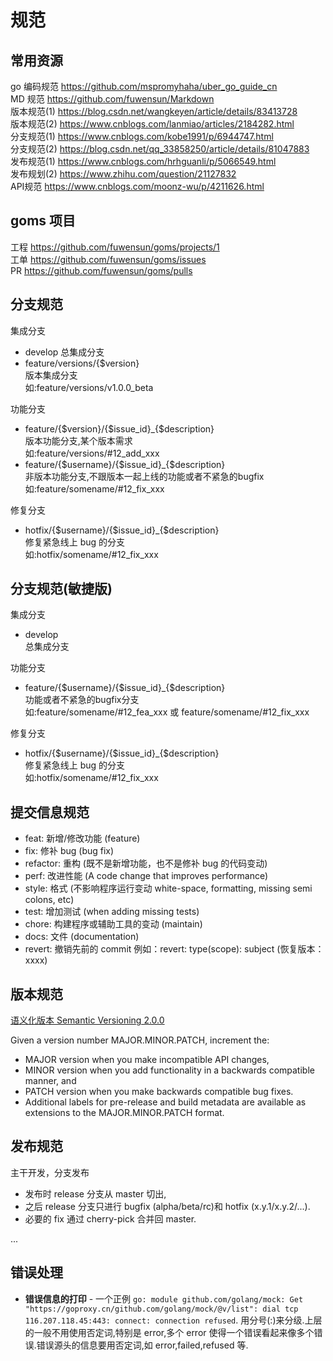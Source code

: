 # 规范

## 常用资源

go 编码规范 https://github.com/mspromyhaha/uber_go_guide_cn  
MD 规范 https://github.com/fuwensun/Markdown  
版本规范(1) https://blog.csdn.net/wangkeyen/article/details/83413728  
版本规范(2) https://www.cnblogs.com/lanmiao/articles/2184282.html  
分支规范(1)  https://www.cnblogs.com/kobe1991/p/6944747.html  
分支规范(2)  https://blog.csdn.net/qq_33858250/article/details/81047883  
发布规范(1)  https://www.cnblogs.com/hrhguanli/p/5066549.html  
发布规划(2)  https://www.zhihu.com/question/21127832  
API规范  https://www.cnblogs.com/moonz-wu/p/4211626.html  

## goms 项目

工程 https://github.com/fuwensun/goms/projects/1  
工单 https://github.com/fuwensun/goms/issues  
PR   https://github.com/fuwensun/goms/pulls  

## 分支规范

集成分支  

- develop
  总集成分支  
- feature/versions/{$version}  
  版本集成分支  
  如:feature/versions/v1.0.0_beta  

功能分支  

- feature/{$version}/{$issue_id}_{$description}  
  版本功能分支,某个版本需求  
  如:feature/versions/#12_add_xxx  
- feature/{$username}/{$issue_id}_{$description}  
  非版本功能分支,不跟版本一起上线的功能或者不紧急的bugfix  
  如:feature/somename/#12_fix_xxx  

修复分支

- hotfix/{$username}/{$issue_id}_{$description}  
  修复紧急线上 bug 的分支  
  如:hotfix/somename/#12_fix_xxx  

## 分支规范(敏捷版)

集成分支  

- develop  
  总集成分支  

功能分支  

- feature/{$username}/{$issue_id}_{$description}  
  功能或者不紧急的bugfix分支  
  如:feature/somename/#12_fea_xxx 或 feature/somename/#12_fix_xxx  

修复分支

- hotfix/{$username}/{$issue_id}_{$description}  
  修复紧急线上 bug 的分支  
  如:hotfix/somename/#12_fix_xxx  

## 提交信息规范

- feat: 新增/修改功能 (feature)
- fix: 修补 bug (bug fix)
- refactor: 重构 (既不是新增功能，也不是修补 bug 的代码变动)
- perf: 改进性能 (A code change that improves performance)
- style: 格式 (不影响程序运行变动 white-space, formatting, missing semi colons, etc)
- test: 增加测试 (when adding missing tests)
- chore: 构建程序或辅助工具的变动 (maintain)
- docs: 文件 (documentation)
- revert: 撤销先前的 commit 例如：revert: type(scope): subject (恢复版本：xxxx)

## 版本规范

[语义化版本 Semantic Versioning 2.0.0](https://semver.org/)

Given a version number MAJOR.MINOR.PATCH, increment the:

- MAJOR version when you make incompatible API changes,
- MINOR version when you add functionality in a backwards compatible manner, and
- PATCH version when you make backwards compatible bug fixes.
- Additional labels for pre-release and build metadata are available as extensions to the MAJOR.MINOR.PATCH format.

## 发布规范

主干开发，分支发布

- 发布时 release 分支从 master 切出,
- 之后 release 分支只进行 bugfix (alpha/beta/rc)和 hotfix (x.y.1/x.y.2/...). 
- 必要的 fix 通过 cherry-pick 合并回 master.

...

## 错误处理

- **错误信息的打印** - 一个正例 `go: module github.com/golang/mock: Get "https://goproxy.cn/github.com/golang/mock/@v/list": dial tcp 116.207.118.45:443: connect: connection refused`. 用分号(:)来分级.上层的一般不用使用否定词,特别是 error,多个 error 使得一个错误看起来像多个错误.错误源头的信息要用否定词,如 error,failed,refused 等.

